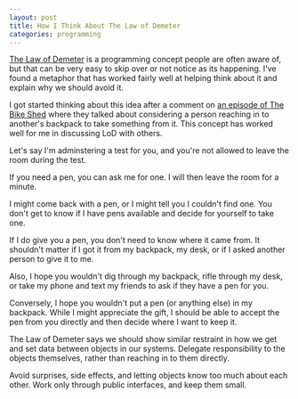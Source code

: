 ```yaml
---
layout: post
title: How I Think About The Law of Demeter
categories: programming
---
```


[The Law of Demeter](https://en.wikipedia.org/wiki/Law_of_Demeter) is a programming concept people are often aware of, but that can be very easy to skip over or not notice as its happening. I've found a metaphor that has worked fairly well at helping think about it and explain why we should avoid it.

I got started thinking about this idea after a comment on [an episode of The Bike Shed](https://www.bikeshed.fm/353) where they talked about considering a person reaching in to another's backpack to take something from it. This concept has worked well for me in discussing LoD with others.

Let's say I'm adminstering a test for you, and you're not allowed to leave the room during the test.

If you need a pen, you can ask me for one. I will then leave the room for a minute.

I might come back with a pen, or I might tell you I couldn't find one. You don't get to know if I have pens available and decide for yourself to take one.

If I do give you a pen, you don't need to know where it came from. It shouldn't matter if I got it from my backpack, my desk, or if I asked another person to give it to me.

Also, I hope you wouldn't dig through my backpack, rifle through my desk, or take my phone and text my friends to ask if they have a pen for you.

Conversely, I hope you wouldn't put a pen (or anything else) in my backpack. While I might appreciate the gift, I should be able to accept the pen from you directly and then decide where I want to keep it.

The Law of Demeter says we should show similar restraint in how we get and set data between objects in our systems. Delegate responsibility to the objects themselves, rather than reaching in to them directly.

Avoid surprises, side effects, and letting objects know too much about each other. Work only through public interfaces, and keep them small.
